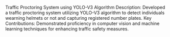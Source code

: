 Traffic Proctoring System using YOLO-V3 Algorithm
Description: Developed a traffic proctoring system utilizing YOLO-V3 algorithm to detect individuals wearning helmets or not and capturing registered number plates.
Key Contributions: Demonstrated proficiency in computer vision and machine learning techniques for enhancing traffic safety measures.
